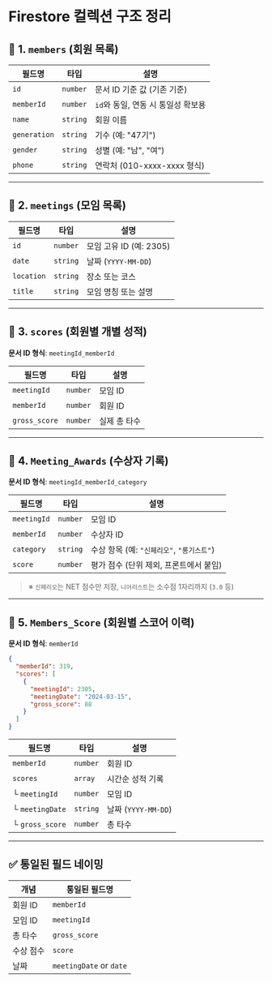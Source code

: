 
# Firestore 컬렉션 구조 정리

## 🔹 1. `members` (회원 목록)

| 필드명       | 타입     | 설명 |
|--------------|----------|------|
| `id`         | `number` | 문서 ID 기준 값 (기존 기준) |
| `memberId`   | `number` | `id`와 동일, 연동 시 통일성 확보용 |
| `name`       | `string` | 회원 이름 |
| `generation` | `string` | 기수 (예: "47기") |
| `gender`     | `string` | 성별 (예: "남", "여") |
| `phone`      | `string` | 연락처 (010-xxxx-xxxx 형식) |

---

## 🔹 2. `meetings` (모임 목록)

| 필드명       | 타입     | 설명 |
|--------------|----------|------|
| `id`         | `number` | 모임 고유 ID (예: 2305) |
| `date`       | `string` | 날짜 (`YYYY-MM-DD`) |
| `location`   | `string` | 장소 또는 코스 |
| `title`      | `string` | 모임 명칭 또는 설명 |

---

## 🔹 3. `scores` (회원별 개별 성적)

**문서 ID 형식**: `meetingId_memberId`

| 필드명        | 타입     | 설명 |
|---------------|----------|------|
| `meetingId`   | `number` | 모임 ID |
| `memberId`    | `number` | 회원 ID |
| `gross_score` | `number` | 실제 총 타수 |

---

## 🔹 4. `Meeting_Awards` (수상자 기록)

**문서 ID 형식**: `meetingId_memberId_category`

| 필드명       | 타입     | 설명 |
|--------------|----------|------|
| `meetingId`  | `number` | 모임 ID |
| `memberId`   | `number` | 수상자 ID |
| `category`   | `string` | 수상 항목 (예: `"신페리오"`, `"롱기스트"`) |
| `score`      | `number` | 평가 점수 (단위 제외, 프론트에서 붙임) |

> ※ `신페리오`는 NET 점수만 저장, `니어리스트`는 소수점 1자리까지 (`3.0` 등)

---

## 🔹 5. `Members_Score` (회원별 스코어 이력)

**문서 ID 형식**: `memberId`

```json
{
  "memberId": 319,
  "scores": [
    {
      "meetingId": 2305,
      "meetingDate": "2024-03-15",
      "gross_score": 88
    }
  ]
}
```

| 필드명         | 타입     | 설명 |
|----------------|----------|------|
| `memberId`     | `number` | 회원 ID |
| `scores`       | `array`  | 시간순 성적 기록 |
| └ `meetingId`   | `number` | 모임 ID |
| └ `meetingDate` | `string` | 날짜 (`YYYY-MM-DD`) |
| └ `gross_score` | `number` | 총 타수 |

---

## ✅ 통일된 필드 네이밍

| 개념       | 통일된 필드명 |
|------------|----------------|
| 회원 ID    | `memberId`     |
| 모임 ID    | `meetingId`    |
| 총 타수    | `gross_score`  |
| 수상 점수  | `score`        |
| 날짜       | `meetingDate` or `date` |
